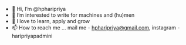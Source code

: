 - 👋 Hi, I’m @hpharipriya
- 👀 I’m interested to write for machines and (hu)men
- 🌱 I love to learn, apply and grow
- 📫 How to reach me ... mail me - hpharipriya@gmail.com, instagram - haripriyapadmini 

<!---
hpharipriya/hpharipriya is a ✨ special ✨ repository because its `README.md` (this file) appears on your GitHub profile.
You can click the Preview link to take a look at your changes.
--->
